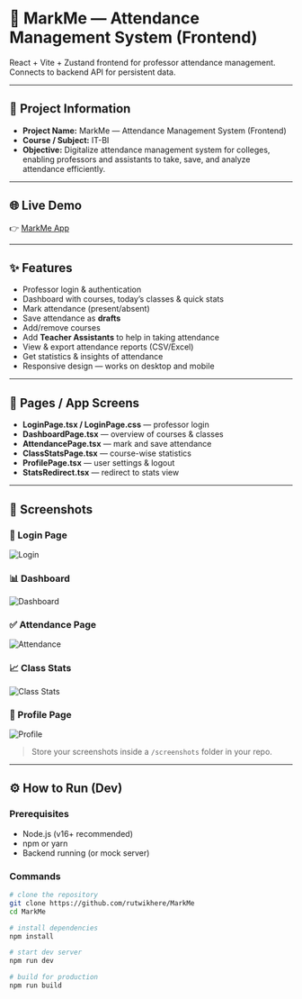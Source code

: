 # 📘 MarkMe — Attendance Management System (Frontend)

React + Vite + Zustand frontend for professor attendance management. Connects to backend API for persistent data.

---

## 🔹 Project Information
- **Project Name:** MarkMe — Attendance Management System (Frontend)  
- **Course / Subject:** IT-BI  
- **Objective:** Digitalize attendance management system for colleges, enabling professors and assistants to take, save, and analyze attendance efficiently.  

---

## 🌐 Live Demo
👉 [MarkMe App](https://mark-me-eta.vercel.app)  

---

## ✨ Features
- Professor login & authentication  
- Dashboard with courses, today’s classes & quick stats  
- Mark attendance (present/absent)  
- Save attendance as **drafts**  
- Add/remove courses  
- Add **Teacher Assistants** to help in taking attendance  
- View & export attendance reports (CSV/Excel)  
- Get statistics & insights of attendance  
- Responsive design — works on desktop and mobile  

---

## 📄 Pages / App Screens
- **LoginPage.tsx / LoginPage.css** — professor login  
- **DashboardPage.tsx** — overview of courses & classes  
- **AttendancePage.tsx** — mark and save attendance  
- **ClassStatsPage.tsx** — course-wise statistics  
- **ProfilePage.tsx** — user settings & logout  
- **StatsRedirect.tsx** — redirect to stats view  

---

## 📸 Screenshots

### 🔑 Login Page
![Login](screenshots/login.png)

### 📊 Dashboard
![Dashboard](screenshots/dashboard.png)

### ✅ Attendance Page
![Attendance](screenshots/attendance.png)

### 📈 Class Stats
![Class Stats](screenshots/classstats.png)

### 👤 Profile Page
![Profile](screenshots/profile.png)

> Store your screenshots inside a `/screenshots` folder in your repo.

---

## ⚙️ How to Run (Dev)

### Prerequisites
- Node.js (v16+ recommended)  
- npm or yarn  
- Backend running (or mock server)  

### Commands
```bash
# clone the repository
git clone https://github.com/rutwikhere/MarkMe
cd MarkMe

# install dependencies
npm install

# start dev server
npm run dev

# build for production
npm run build
